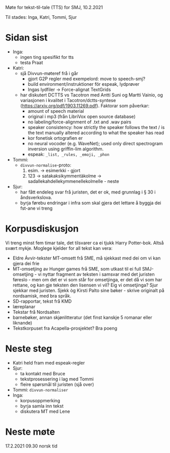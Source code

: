 Møte for tekst-til-tale (TTS) for SMJ, 10.2.2021

Til stades: Inga, Katri, Tommi, Sjur

# Sidan sist
- Inga:
    - ingen ting spesifikt for tts
    - testa Praat
- Katri:
    - sjå Divvun-møteref frå i går
       - gjort G2P regler med exempelord: move to speech-smj?
       - build environment/instruktioner för espeak, lydprøver
       - Ingas lydfiler -> Force-alignat TextGrids
    - har diskutert DCTTS vs Tacotron med Antti Suni og Martti Vainio, og variasjonen i kvalitet i Tacotron/dctts-syntese (<https://arxiv.org/pdf/1903.11269.pdf>). Faktorar som påverkar:
        - amount of speech material
        - original i mp3 (från LibriVox open source database)
        - no labeling/force-alignment of .txt and .wav pairs
        - speaker consistency: how strictly the speaker follows the text / is the text manually altered according to what the speaker has read
        - kor fonetisk ortografien er
        - no neural vocoder (e.g. WaveNet); used only direct spectrogram inversion using griffin-lim algorithm.
        - espeak: `_list, _rules, _emoji, _phon`
- Tommi:
    - `divvun-normalise`-proto:
         1. esim. -> esimerkki - gjort
         1. 123 -> satakaksikymmentäkolme -> sadallekahdellekymmenellekolmelle - neste
- Sjur:
    - har fått endeleg svar frå juristen, det er ok, med grunnlag i § 30 i åndsverkslova.
    - byrja førebu endringar i infra som skal gjera det lettare å byggja dei fst-ane vi treng

# Korpusdiskusjon

Vi treng minst fem timar tale, det tilsvarer ca ei tjukk Harry Potter-bok. Altså svært mykje. Moglege kjelder for all tekst kan vera:

- Eldre Ávvir-tekster MT-omsett frå SME, må sjekkast med dei om vi kan gjera dei frie
- MT-omsetjing av Hunger games frå SME, som utkast til ei full SMJ-omsetjing - vi nyttar fragment av teksten i samsvar med det juristen føreslo - men om det er vi som står for omsetjinga, er det då vi som har rettane, og kan gje teksten den lisensen vi vil? Eig vi omsetjinga? Sjur sjekkar med juristen. Sjekk òg Kirsti Palto sine bøker - skrive originalt på nordsamisk, med bra språk.
- SD-rapportar, tekst frå KMD
- læreplanar
- Tekstar frå Nordsalten
- barnebøker, annan skjønlitteratur (det finst kanskje 5 romanar eller liknande)
- Tekstkorpuset fra Acapella-prosjektet? Bra poeng

# Neste steg

- Katri held fram med espeak-regler
- Sjur:
	- ta kontakt med Bruce
	- tekstprosessering i lag med Tommi
	- fleire spørsmål til juristen (sjå over)
- Tommi: `divvun-normaliser`
- Inga:
	- korpusoppmerking
	- byrja samla inn tekst
	- diskutera MT med Lene

# Neste møte

17.2.2021 09.30 norsk tid

